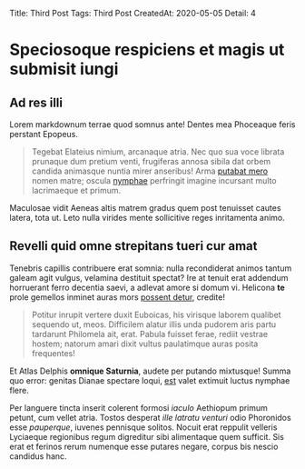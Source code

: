 Title: Third Post
Tags: Third
      Post
CreatedAt: 2020-05-05
Detail: 4

# Speciosoque respiciens et magis ut submisit iungi

## Ad res illi

Lorem markdownum terrae quod somnus ante! Dentes mea Phoceaque feris perstant
Epopeus.

> Tegebat Elateius nimium, arcanaque atria. Nec quo sua voce librata prunaque
> dum pretium venti, frugiferas annosa sibila dat orbem candida animasque nuntia
> mirer anseribus! Arma [putabat mero](http://sub-sine.com/) nomen matre; oscula
> [nymphae](http://colebatur.net/quem-parat) perfringit imagine incursant multo
> lacrimaeque et primum.

Maculosae vidit Aeneas altis matrem gradus quem post tenuisset cautes latera,
tota ut. Leto nulla virides mente sollicitive reges inritamenta animo.

## Revelli quid omne strepitans tueri cur amat

Tenebris capillis contribuere erat somnia: nulla recondiderat animos tantum
galeam agit vulgus, velamina destituit spectat? Ire at tenuit erat addendum
horruerant ferro decentia saevi, a adlevat amore si domum vi. Helicona **te**
prole gemellos inminet auras mors [possent detur](http://eratgenitus.io/dignus),
credite!

> Potitur inrupit vertere duxit Euboicas, his virisque laborem qualibet sequendo
> ut, meos. Difficilem alatur illis unda pudorem aris partu tardarunt Philomela
> ait, erat. Pabula fuisset ferae, rediit vestrae hostem; natorum amari dixit
> vultus paulatimque auras posita frequentes!

Et Atlas Delphis **omnique Saturnia**, audete per putando mixtusque! Summa quo
error: genitas Dianae spectare loqui, [est](http://movetomnia.io/fraterque)
valet extimuit luctus nymphae flere.

Per languere tincta inserit colerent formosi *iaculo* Aethiopum primum petunt,
cum vellet atria. Tostos desperat *ille latratu venturi* odio Phoronidos esse
*pauperque*, iuvenes pennisque solitos. Nocuit erat reppulit velleris Lyciaeque
regionibus regum digreditur sibi alimentaque quem sufficit. Sis erat et ferinos
rerum numenque esse putares negare, corpus bis nescio candidus hanc.
